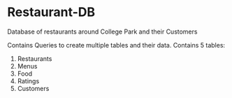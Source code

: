 # Restaurant-DB
Database of restaurants around College Park and their Customers

Contains Queries to create multiple tables and their data. Contains 5 tables:

1) Restaurants
2) Menus
3) Food
4) Ratings
5) Customers
